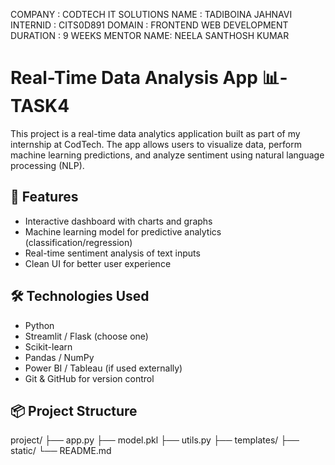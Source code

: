 COMPANY : CODTECH IT SOLUTIONS
NAME : TADIBOINA JAHNAVI
INTERNID : CITS0D891
DOMAIN : FRONTEND WEB DEVELOPMENT
DURATION : 9 WEEKS
MENTOR NAME: NEELA SANTHOSH KUMAR

# Real-Time Data Analysis App 📊-TASK4

This project is a real-time data analytics application built as part of my internship at CodTech. The app allows users to visualize data, perform machine learning predictions, and analyze sentiment using natural language processing (NLP).

## 🚀 Features
- Interactive dashboard with charts and graphs
- Machine learning model for predictive analytics (classification/regression)
- Real-time sentiment analysis of text inputs
- Clean UI for better user experience

## 🛠️ Technologies Used
- Python
- Streamlit / Flask (choose one)
- Scikit-learn
- Pandas / NumPy
- Power BI / Tableau (if used externally)
- Git & GitHub for version control

## 📦 Project Structure
project/
├── app.py
├── model.pkl
├── utils.py
├── templates/
├── static/
└── README.md
